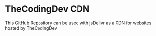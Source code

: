 # TheCodingDev CDN

This GitHub Repository can be used with jsDelivr as a CDN for websites hosted by TheCodingDev
